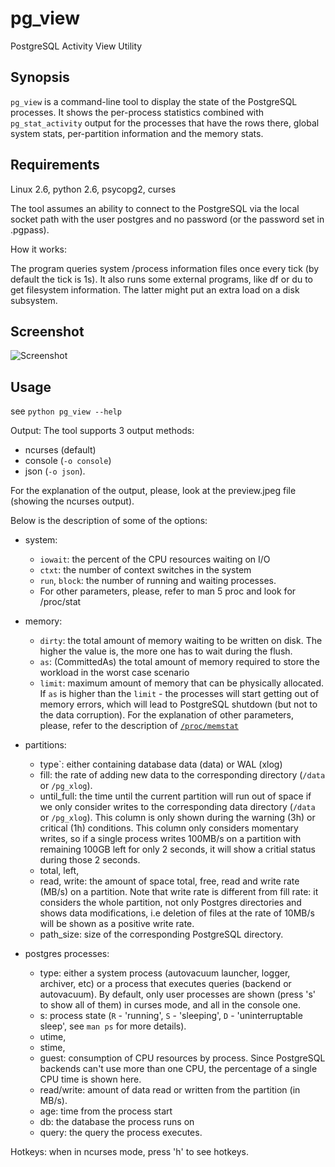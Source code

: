 pg_view
=======

PostgreSQL Activity View Utility

Synopsis
---------

`pg_view` is a command-line tool to display the state of the PostgreSQL processes.
It shows the per-process statistics combined with `pg_stat_activity` output for the processes
that have the rows there, global system stats, per-partition information and the memory stats.

Requirements
------------

Linux 2.6, python 2.6, psycopg2, curses

The tool assumes an ability to connect to the PostgreSQL via the local socket path with the user postgres and no password (or the password set in .pgpass).

How it works:

The program queries system /process information files once every tick (by default the tick is 1s). It also
runs some external programs, like df or du to get filesystem information. The latter might put an extra
load on a disk subsystem.

Screenshot
-----------
![Screenshot](https://raw.github.com/zalando/pg_view/master/images/pg_view_screenshot.png "pg_view screenshot")

Usage
-----
see `python pg_view --help`

Output:
The tool supports 3 output methods:
* ncurses (default)
* console (`-o console`)
* json (`-o json`).

For the explanation of the output, please, look at the preview.jpeg file (showing the ncurses output).

Below is the description of some of the options:
* system:
	* `iowait`: the percent of the CPU resources waiting on I/O
	* `ctxt`: the number of context switches in the system
	* `run`, `block`: the number of running and waiting processes.
	* For other parameters, please, refer to man 5 proc and look for /proc/stat
* memory:
    * `dirty`:  the total amount of memory waiting to be written on disk. The higher
    	        the value is, the more one has to wait during the flush.
    * `as`:	(CommittedAs) the total amount of memory required to store the workload
    		in the worst case scenario
    * `limit`:	maximum amount of memory that can be physically allocated. If `as` is higher
    		than the `limit` - the processes will start getting out of memory errors,
    		which will lead to PostgreSQL shutdown (but not to the data corruption).
    For the explanation of other parameters, please, refer to the description of
    [`/proc/memstat`](http://git.kernel.org/cgit/linux/kernel/git/torvalds/linux.git/tree/Documentation/filesystems/proc.txt)

* partitions:
	* type`: 		 either containing database data (data) or WAL (xlog)
	* fill: 		 the rate of adding new data to the corresponding directory (`/data` or `/pg_xlog`).
	* until_full:  the time until the current partition will run out of space if we only consider writes
				 to the corresponding data directory (`/data` or `/pg_xlog`). This column is only shown
				 during the warning (3h) or critical (1h) conditions. This column only considers momentary
				 writes, so if a single process writes 100MB/s on a partition with remaining 100GB left for
				 only 2 seconds, it will show a critial status during those 2 seconds.
	* total, left,
	* read, write: the amount of space total, free, read and write rate (MB/s) on a partition. Note that write
				 rate is different from fill rate: it considers the whole partition, not only Postgres
				 directories and shows data modifications, i.e deletion of files at the rate of 10MB/s will
				 be shown as a positive write rate.
	* path_size:	 size of the corresponding PostgreSQL directory.

* postgres processes:
	* type:		 either a system process (autovacuum launcher, logger, archiver, etc) or a process that
				 executes queries (backend or autovacuum). By default, only user processes are shown (press
				 's' to show all of them) in curses mode, and all in the console one.
	* s:			 process state (`R` - 'running', `S` - 'sleeping', `D` - 'uninterruptable sleep', see `man ps`
				 for more details).
	* utime,
	* stime,
	* guest:		 consumption of CPU resources by process. Since PostgreSQL backends can't use more than one
				 CPU, the percentage of a single CPU time is shown here.
	* read/write:  amount of data read or written from the partition (in MB/s).
	* age:		 time from the process start
	* db:			 the database the process runs on
	* query:		 the query the process executes.


Hotkeys: when in ncurses mode, press 'h' to see hotkeys.
